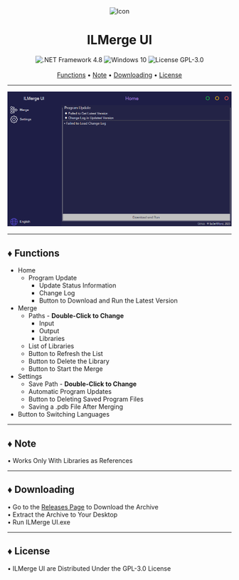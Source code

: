 <div align="center">
	<img src="ILMergeUI/ResourcesData/Icons/Application/Icon.ico" alt="Icon">
	<h1>ILMerge UI</h1>
</div>

<div align="center">
	<img src="https://img.shields.io/badge/.NET Framework-4.8-blue?style=for-the-badge" alt=".NET Framework 4.8">
	<img src="https://img.shields.io/badge/Windows-10-darkorange?style=for-the-badge" alt="Windows 10">
	<img src="https://img.shields.io/badge/License-GPL--3.0-orange?style=for-the-badge" alt="License GPL-3.0">
</div>

<br>

<div align="center">
	<a href="#-functions">Functions</a> •
	<a href="#-note">Note</a> •
	<a href="#-downloading">Downloading</a> •
	<a href="#-license">License</a>
</div>


***


<div align="center">
	<img src="Preview.gif" alt="Preview">
</div>


***


## ♦ Functions

- Home
	- Program Update
		- Update Status Information
		- Change Log
		- Button to Download and Run the Latest Version
- Merge
	- Paths - <b>Double-Click to Change</b>
		- Input
		- Output
		- Libraries
	- List of Libraries
	- Button to Refresh the List
	- Button to Delete the Library
	- Button to Start the Merge
- Settings
	- Save Path - <b>Double-Click to Change</b>
	- Automatic Program Updates
	- Button to Deleting Saved Program Files
	- Saving a .pdb File After Merging
- Button to Switching Languages


***


## ♦ Note

• Works Only With Libraries as References


***


## ♦ Downloading

• Go to the [Releases Page](https://github.com/SoDeRMond/ILMergeUI/releases) to Download the Archive
<br>• Extract the Archive to Your Desktop
<br>• Run ILMerge UI.exe


***


## ♦ License

• ILMerge UI are Distributed Under the GPL-3.0 License